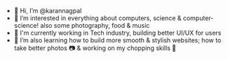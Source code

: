 - 👋 Hi, I’m @karannagpal
- 👀 I’m interested in everything about computers, science & computer-science! also some photography, food & music
- 💼 I'm currently working in Tech industry, building better UI/UX for users
- 🌱 I’m also learning how to build more smooth & stylish websites; how to take better photos 📷 & working on my chopping skills 🔪

<!---
karannagpal/karannagpal is a ✨ special ✨ repository because its `README.md` (this file) appears on your GitHub profile.
You can click the Preview link to take a look at your changes.
--->
